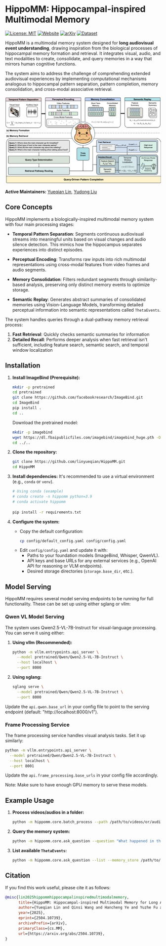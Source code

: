 # HippoMM: Hippocampal-inspired Multimodal Memory

[![License: MIT](https://img.shields.io/badge/License-MIT-yellow.svg)](https://opensource.org/licenses/MIT)
[![Website](https://img.shields.io/badge/Website-HippoMM-blue)](https://hippomultimodalmemory.github.io/)
[![arXiv](https://img.shields.io/badge/arXiv-2504.10739-b31b1b.svg)](https://arxiv.org/abs/2504.10739)
[![Dataset](https://img.shields.io/badge/Dataset-HippoVlog-green)](https://github.com/linyueqian/HippoVlog/)

HippoMM is a multimodal memory system designed for **long audiovisual event understanding**, drawing inspiration from the biological processes of hippocampal memory formation and retrieval. It integrates visual, audio, and text modalities to create, consolidate, and query memories in a way that mirrors human cognitive functions.

The system aims to address the challenge of comprehending extended audiovisual experiences by implementing computational mechanisms analogous to hippocampal pattern separation, pattern completion, memory consolidation, and cross-modal associative retrieval.

![HippoMM Architecture](figs/method.png)

**Active Maintainers:** [Yueqian Lin](https://github.com/linyueqian), [Yudong Liu](https://github.com/1999Lyd)

## Core Concepts

HippoMM implements a biologically-inspired multimodal memory system with four main processing stages:

* **Temporal Pattern Separation**: Segments continuous audiovisual streams into meaningful units based on visual changes and audio silence detection. This mimics how the hippocampus separates experiences into distinct episodes.

* **Perceptual Encoding**: Transforms raw inputs into rich multimodal representations using cross-modal features from video frames and audio segments.

* **Memory Consolidation**: Filters redundant segments through similarity-based analysis, preserving only distinct memory events to optimize storage.

* **Semantic Replay**: Generates abstract summaries of consolidated memories using Vision-Language Models, transforming detailed perceptual information into semantic representations called `ThetaEvents`.

The system handles queries through a dual-pathway memory retrieval process:

1. **Fast Retrieval**: Quickly checks semantic summaries for information
2. **Detailed Recall**: Performs deeper analysis when fast retrieval isn't sufficient, including feature search, semantic search, and temporal window localization

## Installation

1.  **Install ImageBind (Prerequisite):**
    ```bash
    mkdir -p pretrained
    cd pretrained
    git clone https://github.com/facebookresearch/ImageBind.git
    cd ImageBind
    pip install .
    cd ..
    ```

    Download the pretrained model:
    ```bash
    mkdir -p imagebind
    wget https://dl.fbaipublicfiles.com/imagebind/imagebind_huge.pth -O imagebind/imagebind_huge.pth
    cd ../..
    ```

2.  **Clone the repository:**
    ```bash
    git clone https://github.com/linyueqian/HippoMM.git
    cd HippoMM
    ```

3.  **Install dependencies:**
    It's recommended to use a virtual environment (e.g., `conda` or `venv`).
    ```bash
    # Using conda (example)
    # conda create -n hippomm python=3.9
    # conda activate hippomm

    pip install -r requirements.txt
    ```

4.  **Configure the system:**
    * Copy the default configuration:
        ```bash
        cp config/default_config.yaml config/config.yaml
        ```
    * Edit `config/config.yaml` and update it with:
        * Paths to your foundation models (ImageBind, Whisper, QwenVL).
        * API keys and base URLs for any external services (e.g., OpenAI API for reasoning or VLM endpoints).
        * Desired storage directories (`storage.base_dir`, etc.).

## Model Serving

HippoMM requires several model serving endpoints to be running for full functionality. These can be set up using either sglang or vllm:

### Qwen VL Model Serving

The system uses Qwen2.5-VL-7B-Instruct for visual-language processing. You can serve it using either:

1. **Using vllm (Recommended):**
   ```bash
   python -m vllm.entrypoints.api_server \
     --model pretrained/Qwen/Qwen2.5-VL-7B-Instruct \
     --host localhost \
     --port 8000
   ```

2. **Using sglang:**
   ```bash
   sglang serve \
     --model pretrained/Qwen/Qwen2.5-VL-7B-Instruct \
     --port 8000
   ```

Update the `api.qwen.base_url` in your config file to point to the serving endpoint (default: "http://localhost:8000/v1").

### Frame Processing Service

The frame processing service handles visual analysis tasks. Set it up similarly:

```bash
python -m vllm.entrypoints.api_server \
  --model pretrained/Qwen/Qwen2.5-VL-7B-Instruct \
  --host localhost \
  --port 8001
```

Update the `api.frame_processing.base_urls` in your config file accordingly.

Note: Make sure to have enough GPU memory to serve these models.

## Example Usage

1.  **Process videos/audios in a folder:**
    ```bash
    python -m hippomm.core.batch_process --path /path/to/videos/or/audios --memory_store /path/to/memory_store
    ```

2.  **Query the memory system:**
    ```bash
    python -m hippomm.core.ask_question --question "What happened in the video?" --memory_store /path/to/memory_store
    ```

3.  **List available `ThetaEvents`:**
    ```bash
    python -m hippomm.core.ask_question --list --memory_store /path/to/memory_store
    ```

## Citation

If you find this work useful, please cite it as follows:

```bibtex
@misc{lin2025hippommhippocampalinspiredmultimodalmemory,
      title={HippoMM: Hippocampal-inspired Multimodal Memory for Long Audiovisual Event Understanding}, 
      author={Yueqian Lin and Qinsi Wang and Hancheng Ye and Yuzhe Fu and Hai "Helen" Li and Yiran Chen},
      year={2025},
      eprint={2504.10739},
      archivePrefix={arXiv},
      primaryClass={cs.MM},
      url={https://arxiv.org/abs/2504.10739}, 
}

```

